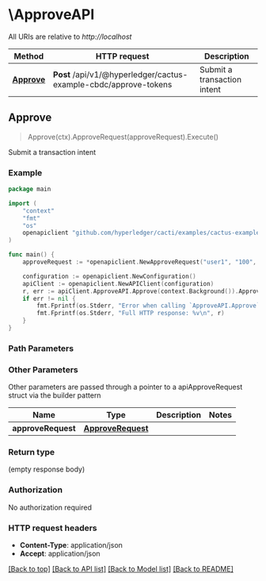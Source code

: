# \ApproveAPI

All URIs are relative to *http://localhost*

Method | HTTP request | Description
------------- | ------------- | -------------
[**Approve**](ApproveAPI.md#Approve) | **Post** /api/v1/@hyperledger/cactus-example-cbdc/approve-tokens | Submit a transaction intent



## Approve

> Approve(ctx).ApproveRequest(approveRequest).Execute()

Submit a transaction intent



### Example

```go
package main

import (
	"context"
	"fmt"
	"os"
	openapiclient "github.com/hyperledger/cacti/examples/cactus-example-cbdc-bridging-backend/src/main/go/generated"
)

func main() {
	approveRequest := *openapiclient.NewApproveRequest("user1", "100", *openapiclient.NewAssetType()) // ApproveRequest | 

	configuration := openapiclient.NewConfiguration()
	apiClient := openapiclient.NewAPIClient(configuration)
	r, err := apiClient.ApproveAPI.Approve(context.Background()).ApproveRequest(approveRequest).Execute()
	if err != nil {
		fmt.Fprintf(os.Stderr, "Error when calling `ApproveAPI.Approve``: %v\n", err)
		fmt.Fprintf(os.Stderr, "Full HTTP response: %v\n", r)
	}
}
```

### Path Parameters



### Other Parameters

Other parameters are passed through a pointer to a apiApproveRequest struct via the builder pattern


Name | Type | Description  | Notes
------------- | ------------- | ------------- | -------------
 **approveRequest** | [**ApproveRequest**](ApproveRequest.md) |  | 

### Return type

 (empty response body)

### Authorization

No authorization required

### HTTP request headers

- **Content-Type**: application/json
- **Accept**: application/json

[[Back to top]](#) [[Back to API list]](../README.md#documentation-for-api-endpoints)
[[Back to Model list]](../README.md#documentation-for-models)
[[Back to README]](../README.md)

